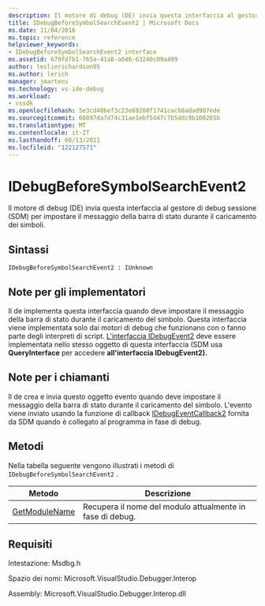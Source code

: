 ```yaml
---
description: Il motore di debug (DE) invia questa interfaccia al gestore di debug sessione (SDM) per impostare il messaggio della barra di stato durante il caricamento dei simboli.
title: IDebugBeforeSymbolSearchEvent2 | Microsoft Docs
ms.date: 11/04/2016
ms.topic: reference
helpviewer_keywords:
- IDebugBeforeSymbolSearchEvent2 interface
ms.assetid: 679fd7b1-765a-41a8-a046-63240c09a499
author: leslierichardson95
ms.author: lerich
manager: jmartens
ms.technology: vs-ide-debug
ms.workload:
- vssdk
ms.openlocfilehash: 5e3cd48bef3c23e69208f1741cacb8adad907ede
ms.sourcegitcommit: 68897da7d74c31ae1ebf5d47c7b5ddc9b108265b
ms.translationtype: MT
ms.contentlocale: it-IT
ms.lasthandoff: 08/13/2021
ms.locfileid: "122127571"
---
```

# <a name="idebugbeforesymbolsearchevent2"></a>IDebugBeforeSymbolSearchEvent2
Il motore di debug (DE) invia questa interfaccia al gestore di debug sessione (SDM) per impostare il messaggio della barra di stato durante il caricamento dei simboli.

## <a name="syntax"></a>Sintassi

```
IDebugBeforeSymbolSearchEvent2 : IUnknown
```

## <a name="notes-for-implementers"></a>Note per gli implementatori
 Il de implementa questa interfaccia quando deve impostare il messaggio della barra di stato durante il caricamento del simbolo. Questa interfaccia viene implementata solo dai motori di debug che funzionano con o fanno parte degli interpreti di script. [L'interfaccia IDebugEvent2](../../../extensibility/debugger/reference/idebugevent2.md) deve essere implementata nello stesso oggetto di questa interfaccia (SDM usa **QueryInterface** per accedere **all'interfaccia IDebugEvent2).**

## <a name="notes-for-callers"></a>Note per i chiamanti
 Il de crea e invia questo oggetto evento quando deve impostare il messaggio della barra di stato durante il caricamento del simbolo. L'evento viene inviato usando la funzione di callback [IDebugEventCallback2](../../../extensibility/debugger/reference/idebugeventcallback2.md) fornita da SDM quando è collegato al programma in fase di debug.

## <a name="methods"></a>Metodi
 Nella tabella seguente vengono illustrati i metodi di `IDebugBeforeSymbolSearchEvent2` .

|Metodo|Descrizione|
|------------|-----------------|
|[GetModuleName](../../../extensibility/debugger/reference/idebugbeforesymbolsearchevent2-getmodulename.md)|Recupera il nome del modulo attualmente in fase di debug.|

## <a name="requirements"></a>Requisiti
 Intestazione: Msdbg.h

 Spazio dei nomi: Microsoft.VisualStudio.Debugger.Interop

 Assembly: Microsoft.VisualStudio.Debugger.Interop.dll
